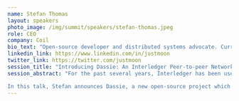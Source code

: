 ```yaml
---
name: Stefan Thomas
layout: speakers
photo_image: /img/summit/speakers/stefan-thomas.jpeg
role: CEO
company: Coil
bio_text: "Open-source developer and distributed systems advocate. Currently working to create a better business model for the Web."
linkedin_link: https://www.linkedin.com/in/justmoon
twitter_link: https://twitter.com/justmoon
session_title: "Introducing Dassie: An Interledger Peer-to-peer Network"
session_abstract: "For the past several years, Interledger has been used very effectively among a small group of early adopters. However, it wasn't possible for many developers to gain access to the network due to the difficulty of peering with an existing participant.

In this talk, Stefan announces Dassie, a new open-source project which combines Interledger and peer-to-peer technology to dramatically lower the barrier to entry for developers looking to experiment with or build on ILP."
---
```

